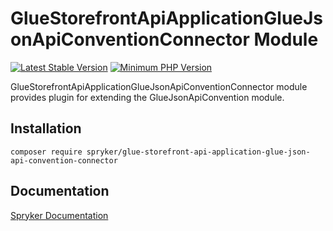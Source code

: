 # GlueStorefrontApiApplicationGlueJsonApiConventionConnector Module
[![Latest Stable Version](https://poser.pugx.org/spryker/glue-storefront-api-application-glue-json-api-convention-connector/v/stable.svg)](https://packagist.org/packages/spryker/glue-storefront-api-application-glue-json-api-convention-connector)
[![Minimum PHP Version](https://img.shields.io/badge/php-%3E%3D%208.1-8892BF.svg)](https://php.net/)

GlueStorefrontApiApplicationGlueJsonApiConventionConnector module provides plugin for extending the GlueJsonApiConvention module.


## Installation

```
composer require spryker/glue-storefront-api-application-glue-json-api-convention-connector
```

## Documentation

[Spryker Documentation](https://docs.spryker.com)
